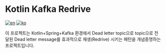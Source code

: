 # Kotlin Kafka Redrive

[![en](https://img.shields.io/badge/lang-ko-red.svg)](https://github.com/PzaThief/Kotlin-Kafka-Redrive/blob/master/README.md)
[![ko](https://img.shields.io/badge/lang-en-blue.svg)](https://github.com/PzaThief/Kotlin-Kafka-Redrive/blob/master/README.en.md)

이 프로젝트는 Kotlin+Spring+Kafka 환경에서 Dead letter topic으로 topic으로 전달된 Dead letter message를
효과적으로 재생(Redrive) 시키는 패턴을 개념증명하는 프로젝트입니다.